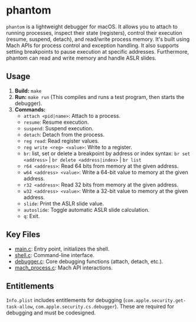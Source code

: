 # phantom

`phantom` is a lightweight debugger for macOS. It allows you to attach to running processes, inspect their state (registers), control their execution (resume, suspend, detach), and read/write process memory. It's built using Mach APIs for process control and exception handling. It also supports setting breakpoints to pause execution at specific addresses. Furthermore, phantom can read and write memory and handle ASLR slides.

## Usage

1.  **Build:** `make`
2.  **Run:** `make run` (This compiles and runs a test program, then starts the debugger).
3.  **Commands:**
    *   `attach <pid|name>`: Attach to a process.
    *   `resume`: Resume execution.
    *   `suspend`: Suspend execution.
    *   `detach`: Detach from the process.
    *   `reg read`: Read register values.
    *   `reg write <reg> <value>`: Write to a register.
    *   `br`: list, set or delete a breakpoint by address or index syntax: `br set <address>` | `br delete <address|index>` | `br list`
    *   `r64 <address>`: Read 64 bits from memory at the given address.
    *   `w64 <address> <value>`: Write a 64-bit value to memory at the given address.
    *   `r32 <address>`: Read 32 bits from memory at the given address.
    *   `w32 <address> <value>`: Write a 32-bit value to memory at the given address.
    *   `slide`: Print the ASLR slide value.
    *   `autoslide`: Toggle automatic ASLR slide calculation.
    *   `q`: Exit.

## Key Files

*   [main.c](https://github.com/ryan-sheridan/phantom/blob/main/main.c):  Entry point, initializes the shell.
*   [shell.c](https://github.com/ryan-sheridan/phantom/blob/main/src/shell.c): Command-line interface.
*   [debugger.c](https://github.com/ryan-sheridan/phantom/blob/main/src/debugger.c): Core debugging functions (attach, detach, etc.).
*   [mach_process.c](https://github.com/ryan-sheridan/phantom/blob/main/src/mach_process.c): Mach API interactions.

## Entitlements

`Info.plist` includes entitlements for debugging (`com.apple.security.get-task-allow`, `com.apple.security.cs.debugger`).  These are required for debugging and must be codesigned.

